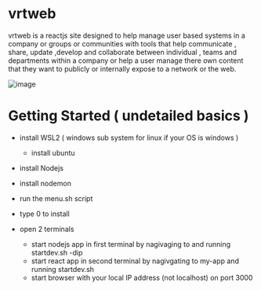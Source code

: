 # vrtweb
vrtweb is a reactjs site designed to help  manage user based systems in a company or groups or communities with tools that help communicate , share, update ,develop and collaborate between individual , teams and departments within a company or help a user manage there own content that they want to publicly or internally expose to a network or the web. 



![image](https://user-images.githubusercontent.com/12083103/170179136-dc951080-4bde-4258-bcf8-c1923ed5dc5f.png)



Getting Started ( undetailed basics ) 
=====================
* install WSL2 ( windows sub system for linux if your OS is windows ) 
  * install ubuntu
* install Nodejs
* install nodemon 
* run the menu.sh script
 * type 0 to install 
 
* open 2 terminals
  * start nodejs app in first terminal by nagivaging to and running startdev.sh -dip
  * start react app in second terminal by nagivgating to my-app and running startdev.sh
  * start browser with your local IP address (not localhost) on port 3000 


